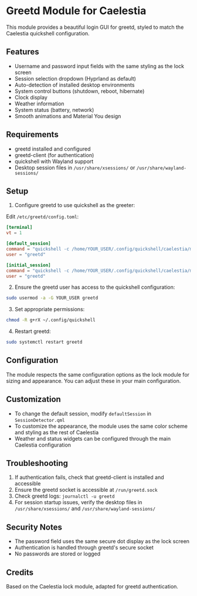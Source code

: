 # Greetd Module for Caelestia

This module provides a beautiful login GUI for greetd, styled to match the Caelestia quickshell configuration.

## Features

- Username and password input fields with the same styling as the lock screen
- Session selection dropdown (Hyprland as default)
- Auto-detection of installed desktop environments
- System control buttons (shutdown, reboot, hibernate)
- Clock display
- Weather information
- System status (battery, network)
- Smooth animations and Material You design

## Requirements

- greetd installed and configured
- greetd-client (for authentication)
- quickshell with Wayland support
- Desktop session files in `/usr/share/xsessions/` or `/usr/share/wayland-sessions/`

## Setup

1. Configure greetd to use quickshell as the greeter:

Edit `/etc/greetd/config.toml`:
```toml
[terminal]
vt = 1

[default_session]
command = "quickshell -c /home/YOUR_USER/.config/quickshell/caelestia/modules/greetd/Greetd.qml"
user = "greetd"

[initial_session]
command = "quickshell -c /home/YOUR_USER/.config/quickshell/caelestia/modules/greetd/Greetd.qml"
user = "greetd"
```

2. Ensure the greetd user has access to the quickshell configuration:
```bash
sudo usermod -a -G YOUR_USER greetd
```

3. Set appropriate permissions:
```bash
chmod -R g+rX ~/.config/quickshell
```

4. Restart greetd:
```bash
sudo systemctl restart greetd
```

## Configuration

The module respects the same configuration options as the lock module for sizing and appearance. You can adjust these in your main configuration.

## Customization

- To change the default session, modify `defaultSession` in `SessionDetector.qml`
- To customize the appearance, the module uses the same color scheme and styling as the rest of Caelestia
- Weather and status widgets can be configured through the main Caelestia configuration

## Troubleshooting

1. If authentication fails, check that greetd-client is installed and accessible
2. Ensure the greetd socket is accessible at `/run/greetd.sock`
3. Check greetd logs: `journalctl -u greetd`
4. For session startup issues, verify the desktop files in `/usr/share/xsessions/` and `/usr/share/wayland-sessions/`

## Security Notes

- The password field uses the same secure dot display as the lock screen
- Authentication is handled through greetd's secure socket
- No passwords are stored or logged

## Credits

Based on the Caelestia lock module, adapted for greetd authentication.